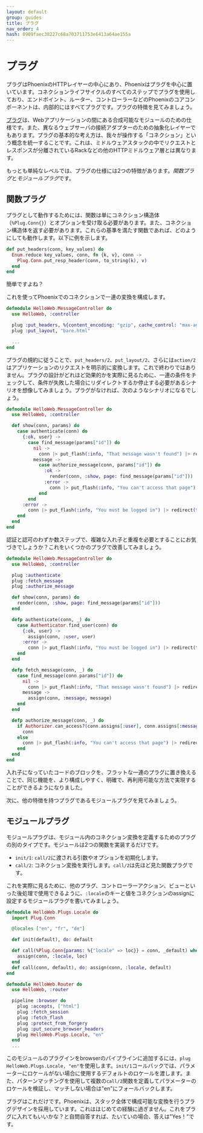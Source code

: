 ```yaml
---
layout: default
group: guides
title: プラグ
nav_order: 4
hash: 0909faec38227c68a703711753e6413a64ae155a
---
```


# プラグ

プラグはPhoenixのHTTPレイヤーの中心にあり、Phoenixはプラグを中心に置いています。コネクションライフサイクルのすべてのステップでプラグを使用しており、エンドポイント、ルーター、コントローラーなどのPhoenixのコアコンポーネントは、内部的にはすべてプラグです。プラグの特徴を見てみましょう。

[プラグ](https://github.com/elixir-lang/plug)は、Webアプリケーションの間にある合成可能なモジュールのための仕様です。また、異なるウェブサーバの接続アダプターのための抽象化レイヤーでもあります。プラグの基本的な考え方は、我々が操作する「コネクション」という概念を統一することです。これは、ミドルウェアスタックの中でリクエストとレスポンスが分離されているRackなどの他のHTTPミドルウェア層とは異なります。

もっとも単純なレベルでは、プラグの仕様には2つの特徴があります。*関数プラグ*と*モジュールプラグ*です。

## 関数プラグ
プラグとして動作するためには、関数は単にコネクション構造体（`%Plug.Conn{}`）とオプションを受け取る必要があります。また、コネクション構造体を返す必要があります。これらの基準を満たす関数であれば、どのようにしても動作します。以下に例を示します。

```elixir
def put_headers(conn, key_values) do
  Enum.reduce key_values, conn, fn {k, v}, conn ->
    Plug.Conn.put_resp_header(conn, to_string(k), v)
  end
end
```

簡単ですよね？

これを使ってPhoenixでのコネクションで一連の変換を構成します。

```elixir
defmodule HelloWeb.MessageController do
  use HelloWeb, :controller

  plug :put_headers, %{content_encoding: "gzip", cache_control: "max-age=3600"}
  plug :put_layout, "bare.html"

  ...
end
```

プラグの規約に従うことで、`put_headers/2`、`put_layout/2`、さらには`action/2`はアプリケーションのリクエストを明示的に変換します。これで終わりではありません。プラグの設計がどれほど効果的かを実際に見るために、一連の条件をチェックして、条件が失敗した場合にリダイレクトするか停止する必要があるシナリオを想像してみましょう。プラグがなければ、次のようなシナリオになるでしょう。

```elixir
defmodule HelloWeb.MessageController do
  use HelloWeb, :controller

  def show(conn, params) do
    case authenticate(conn) do
      {:ok, user} ->
        case find_message(params["id"]) do
          nil ->
            conn |> put_flash(:info, "That message wasn't found") |> redirect(to: "/")
          message ->
            case authorize_message(conn, params["id"]) do
              :ok ->
                render(conn, :show, page: find_message(params["id"]))
              :error ->
                conn |> put_flash(:info, "You can't access that page") |> redirect(to: "/")
            end
        end
      :error ->
        conn |> put_flash(:info, "You must be logged in") |> redirect(to: "/")
    end
  end
end
```

認証と認可のわずか数ステップで、複雑な入れ子と重複を必要とすることにお気づきでしょうか？これをいくつかのプラグで改善してみましょう。

```elixir
defmodule HelloWeb.MessageController do
  use HelloWeb, :controller

  plug :authenticate
  plug :fetch_message
  plug :authorize_message

  def show(conn, params) do
    render(conn, :show, page: find_message(params["id"]))
  end

  defp authenticate(conn, _) do
    case Authenticator.find_user(conn) do
      {:ok, user} ->
        assign(conn, :user, user)
      :error ->
        conn |> put_flash(:info, "You must be logged in") |> redirect(to: "/") |> halt()
    end
  end

  defp fetch_message(conn, _) do
    case find_message(conn.params["id"]) do
      nil ->
        conn |> put_flash(:info, "That message wasn't found") |> redirect(to: "/") |> halt()
      message ->
        assign(conn, :message, message)
    end
  end

  defp authorize_message(conn, _) do
    if Authorizer.can_access?(conn.assigns[:user], conn.assigns[:message]) do
      conn
    else
      conn |> put_flash(:info, "You can't access that page") |> redirect(to: "/") |> halt()
    end
  end
end
```

入れ子になっていたコードのブロックを、フラットな一連のプラグに置き換えることで、同じ機能を、より構成しやすく、明確で、再利用可能な方法で実現することができるようになりました。

次に、他の特徴を持つプラグであるモジュールプラグを見てみましょう。

## モジュールプラグ

モジュールプラグは、モジュール内のコネクション変換を定義するためのプラグの別のタイプです。モジュールは2つの関数を実装するだけです。

- `init/1`: `call/2`に渡される引数やオプションを初期化します。
- `call/2`: コネクション変換を実行します。`call/2`は先ほど見た関数プラグです。

これを実際に見るために、他のプラグ、コントローラーアクション、ビューといった後処理で使用できるように、`:locale`のキーと値をコネクションのassignに設定するモジュールプラグを書いてみましょう。

```elixir
defmodule HelloWeb.Plugs.Locale do
  import Plug.Conn

  @locales ["en", "fr", "de"]

  def init(default), do: default

  def call(%Plug.Conn{params: %{"locale" => loc}} = conn, _default) when loc in @locales do
    assign(conn, :locale, loc)
  end
  def call(conn, default), do: assign(conn, :locale, default)
end

defmodule HelloWeb.Router do
  use HelloWeb, :router

  pipeline :browser do
    plug :accepts, ["html"]
    plug :fetch_session
    plug :fetch_flash
    plug :protect_from_forgery
    plug :put_secure_browser_headers
    plug HelloWeb.Plugs.Locale, "en"
  end
  ...
```

このモジュールのプラグインをbrowserのパイプラインに追加するには、`plug HelloWeb.Plugs.Locale, "en"`を使用します。`init/1`コールバックでは、パラメーターにロケールがない場合に使用するデフォルトのロケールを渡します。また、パターンマッチングを使用して複数の`call/2`関数を定義してパラメーターのロケールを検証し、マッチしない場合は"en"にフォールバックします。

プラグはこれだけです。Phoenixは、スタック全体で構成可能な変換を行うプラグデザインを採用しています。これははじめての経験に過ぎません。これをプラグに入れてもいいかな？と自問自答すれば、たいていの場合、答えは"Yes！"です。
